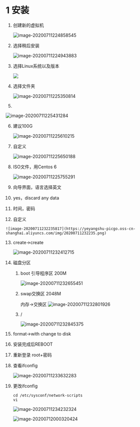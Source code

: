 # 1 安装

1. 创建新的虚拟机

   ![image-20200711224858545](https://yeyangshu-picgo.oss-cn-shanghai.aliyuncs.com/img/20200711224858.png)

2. 选择稍后安装

   ![image-20200711224943883](https://yeyangshu-picgo.oss-cn-shanghai.aliyuncs.com/img/20200711224943.png)

3. 选择Linux系统以及版本

   ![](https://yeyangshu-picgo.oss-cn-shanghai.aliyuncs.com/img/20200711225210.png)

4. 选择文件夹

   ![image-20200711225350814](https://yeyangshu-picgo.oss-cn-shanghai.aliyuncs.com/img/20200711225350.png)

5. 

   ![image-20200711225431284](https://yeyangshu-picgo.oss-cn-shanghai.aliyuncs.com/img/20200711225431.png)

6. 建议100G

   ![image-20200711225610215](https://yeyangshu-picgo.oss-cn-shanghai.aliyuncs.com/img/20200711225610.png)

7. 自定义

   ![image-20200711225650188](https://yeyangshu-picgo.oss-cn-shanghai.aliyuncs.com/img/20200711225650.png)

8. ISO文件，用Centos 6

   ![image-20200711225755291](https://yeyangshu-picgo.oss-cn-shanghai.aliyuncs.com/img/20200711225755.png)

9. 向导界面，语言选择英文

10. yes，discard any data

11. 时间，密码

12.  自定义

    ![image-20200711232235817](https://yeyangshu-picgo.oss-cn-shanghai.aliyuncs.com/img/20200711232235.png)

13. create->create

    ![image-20200711232412715](https://yeyangshu-picgo.oss-cn-shanghai.aliyuncs.com/img/20200711232412.png)

14. 磁盘分区

    1. boot 引导程序区 200M

       ![image-20200711232655451](https://yeyangshu-picgo.oss-cn-shanghai.aliyuncs.com/img/20200711232655.png)

    2. swap交换区 2048M

       内存->交换区
       ![image-20200711232801926](https://yeyangshu-picgo.oss-cn-shanghai.aliyuncs.com/img/20200711232801.png)

    3. /

       ![image-20200711232845375](https://yeyangshu-picgo.oss-cn-shanghai.aliyuncs.com/img/20200711232845.png)

15. format->with change to disk

16. 安装完成后REBOOT

17. 重新登录
    root+密码

18. 查看ifconfig

    ![image-20200711233632283](https://yeyangshu-picgo.oss-cn-shanghai.aliyuncs.com/img/20200711233632.png)

19. 更改ifconfig

    ```shell
    cd /etc/sysconf/network-scripts
    vi
    ```

    ![image-20200711234232324](https://yeyangshu-picgo.oss-cn-shanghai.aliyuncs.com/img/20200711234232.png)

    ![image-20200712000320424](https://yeyangshu-picgo.oss-cn-shanghai.aliyuncs.com/img/20200712000320.png)